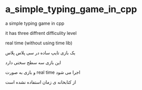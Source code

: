 # a_simple_typing_game_in_cpp
a simple typing game in cpp

it has three diffrent difficulity level

real time (without using time lib)

یک بازی تایپ ساده در سی پلاس پلاس

این بازی سه سطح سختی دارد

و بازی به صورت real time اجرا می شود

از کتابخانه ی زمان استفاده نشده است
